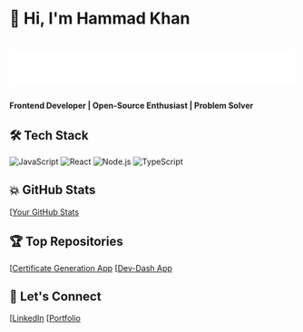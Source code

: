 # 👋 Hi, I'm Hammad Khan
<h1 align="center">
  <img src="https://raw.githubusercontent.com/martonlederer/martonlederer/master/name.svg" alt="Hammad Khan" />
</h1>

**Frontend Developer | Open-Source Enthusiast | Problem Solver**

## 🛠️ Tech Stack
![JavaScript](https://img.shields.io/badge/-JavaScript-F7DF1E?logo=javascript&logoColor=black)
![React](https://img.shields.io/badge/-React-61DAFB?logo=react&logoColor=white)
![Node.js](https://img.shields.io/badge/-Node.js-339933?logo=node.js&logoColor=white)
![TypeScript](https://img.shields.io/badge/-Typescript-3776AB?logo=python&logoColor=white)

## 💥 GitHub Stats
[[Your GitHub Stats](https://github.com/HamadKhanhehe)

## 🏆 Top Repositories
[[Certificate Generation App](https://github.com/HamadKhanhehe/Certificate-App)
[[Dev-Dash App](https://github.com/HamadKhanhehe/dev-dash-app)

## 💬 Let's Connect
[[LinkedIn](https://www.linkedin.com/in/hamad-khan-b8646426a/)
[[Portfolio](https://portfolio-imhk.netlify.app/)


